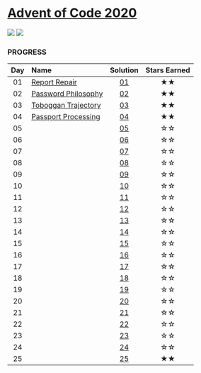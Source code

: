 # [Advent of Code 2020](https://adventofcode.com/2020)

![](https://img.shields.io/badge/day%20-4-blue)
![](https://img.shields.io/badge/stars%20⭐-8-yellow)
### PROGRESS

| Day | Name                                                       | Solution | Stars Earned |
|:---:|:-----------------------------------------------------------|:--------:|:------------:|
| 01  | [Report Repair](https://adventofcode.com/2020/day/1)       | [01](01) |      ★★      |
| 02  | [Password Philosophy](https://adventofcode.com/2020/day/2) | [02](02) |      ★★      |
| 03  | [Toboggan Trajectory](https://adventofcode.com/2020/day/3) | [03](03) |      ★★      |
| 04  | [Passport Processing](https://adventofcode.com/2020/day/4) | [04](04) |      ★★      |
| 05  |                                                            | [05](05) |      ☆☆      |
| 06  |                                                            | [06](06) |      ☆☆      |
| 07  |                                                            | [07](07) |      ☆☆      |
| 08  |                                                            | [08](08) |      ☆☆      |
| 09  |                                                            | [09](09) |      ☆☆      |
| 10  |                                                            | [10](10) |      ☆☆      |
| 11  |                                                            | [11](11) |      ☆☆      |
| 12  |                                                            | [12](12) |      ☆☆      |
| 13  |                                                            | [13](13) |      ☆☆      |
| 14  |                                                            | [14](14) |      ☆☆      |
| 15  |                                                            | [15](15) |      ☆☆      |
| 16  |                                                            | [16](16) |      ☆☆      |
| 17  |                                                            | [17](17) |      ☆☆      |
| 18  |                                                            | [18](18) |      ☆☆      |
| 19  |                                                            | [19](19) |      ☆☆      |
| 20  |                                                            | [20](20) |      ☆☆      |
| 21  |                                                            | [21](21) |      ☆☆      |
| 22  |                                                            | [22](22) |      ☆☆      |
| 23  |                                                            | [23](23) |      ☆☆      |
| 24  |                                                            | [24](24) |      ☆☆      |
| 25  |                                                            | [25](25) |      ★★      |
>>>>>>>